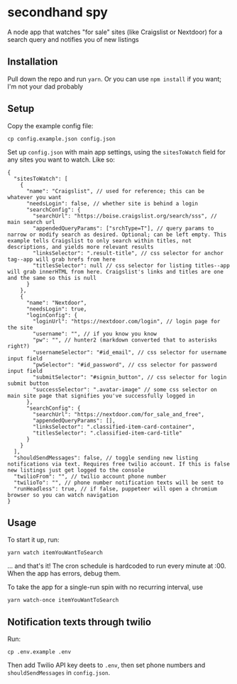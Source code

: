 # secondhand spy

A node app that watches "for sale" sites (like Craigslist or Nextdoor) for a search query and notifies you of new listings

## Installation

Pull down the repo and run `yarn`. Or you can use `npm install` if you want; I'm not your dad probably

## Setup

Copy the example config file:

```
cp config.example.json config.json
```

Set up `config.json` with main app settings, using the `sitesToWatch` field for any sites you want to watch. Like so:

```
{
  "sitesToWatch": [
    {
      "name": "Craigslist", // used for reference; this can be whatever you want
      "needsLogin": false, // whether site is behind a login
      "searchConfig": {
        "searchUrl": "https://boise.craigslist.org/search/sss", // main search url
        "appendedQueryParams": ["srchType=T"], // query params to narrow or modify search as desired. Optional; can be left empty. This example tells Craigslist to only search within titles, not descriptions, and yields more relevant results
        "linksSelector": ".result-title", // css selector for anchor tag--app will grab hrefs from here
        "titlesSelector": null // css selector for listing titles--app will grab innerHTML from here. Craigslist's links and titles are one and the same so this is null
      }
    },
    {
      "name": "Nextdoor",
      "needsLogin": true,
      "loginConfig": {
        "loginUrl": "https://nextdoor.com/login", // login page for the site
        "username": "", // if you know you know
        "pw": "", // hunter2 (markdown converted that to asterisks right?)
        "usernameSelector": "#id_email", // css selector for username input field
        "pwSelector": "#id_password", // css selector for password input field
        "submitSelector": "#signin_button", // css selector for login submit button
        "successSelector": ".avatar-image" // some css selector on main site page that signifies you've successfully logged in
      },
      "searchConfig": {
        "searchUrl": "https://nextdoor.com/for_sale_and_free",
        "appendedQueryParams": [],
        "linksSelector": ".classified-item-card-container",
        "titlesSelector": ".classified-item-card-title"
      }
    }
  ],
  "shouldSendMessages": false, // toggle sending new listing notifications via text. Requires free twilio account. If this is false new listings just get logged to the console
  "twilioFrom": "", // twilio account phone number
  "twilioTo": "", // phone number notification texts will be sent to
  "runHeadless": true, // if false, puppeteer will open a chromium browser so you can watch navigation
}
```

## Usage

To start it up, run:

```
yarn watch itemYouWantToSearch
```

... and that's it! The cron schedule is hardcoded to run every minute at :00.
When the app has errors, debug them.

To take the app for a single-run spin with no recurring interval, use

```
yarn watch-once itemYouWantToSearch
```

## Notification texts through twilio

Run:

```
cp .env.example .env
```

Then add Twilio API key deets to `.env`, then set phone numbers and `shouldSendMessages` in `config.json`.

